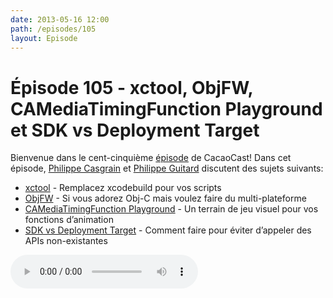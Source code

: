 ```yaml
---
date: 2013-05-16 12:00
path: /episodes/105
layout: Episode
---
```

# Épisode 105 - xctool, ObjFW, CAMediaTimingFunction Playground et SDK vs Deployment Target
<p>Bienvenue dans le cent-cinquième <a href="https://archive.org/download/cacaocast/cacaocast_105.mp3" title="CacaoCast Episode 105">épisode</a> de CacaoCast! Dans cet épisode, <a href="http://www.twitter.com/philippec" title="Philippe Casgrain sur Twitter">Philippe Casgrain</a> et <a href="http://www.twitter.com/philippeguitard" title="Philippe Guitard sur Twitter">Philippe Guitard</a> discutent des sujets suivants:</p>
<ul><li><a href="https://github.com/facebook/xctool" title="xctool">xctool</a> - Remplacez xcodebuild pour vos scripts</li>
<li><a href="https://webkeks.org/objfw/" title="ObjFW">ObjFW</a> - Si vous adorez Obj-C mais voulez faire du multi-plateforme</li>
<li><a href="http://netcetera.org/camtf-playground.html" title="CAMediaTimingFunction Playground">CAMediaTimingFunction Playground</a> - Un terrain de jeu visuel pour vos fonctions d’animation</li>
<li><a href="http://lapcatsoftware.com/articles/sdkvsdeploymenttarget.html" title="SDK vs Deployment Target">SDK vs Deployment Target</a> - Comment faire pour éviter d’appeler des APIs non-existantes</li>
</ul>
<p><audio controls><source src="https://archive.org/download/cacaocast/cacaocast_105.mp3" type="audio/mpeg"><source src="https://archive.org/download/cacaocast/cacaocast_105.mp3" type="audio/mp4">Votre navigateur ne supporte pas l'élément audio / Your browser does not support the audio element.</audio></p>
